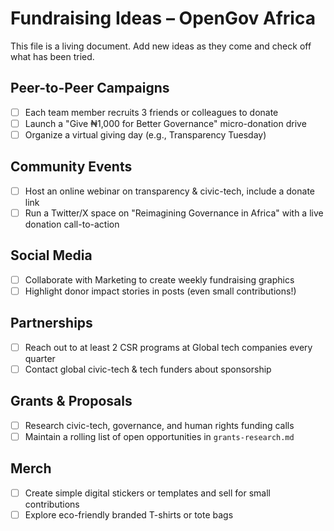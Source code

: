 # Fundraising Ideas – OpenGov Africa  

This file is a living document. Add new ideas as they come and check off what has been tried.  

## Peer-to-Peer Campaigns  
- [ ] Each team member recruits 3 friends or colleagues to donate  
- [ ] Launch a "Give ₦1,000 for Better Governance" micro-donation drive  
- [ ] Organize a virtual giving day (e.g., Transparency Tuesday)  

## Community Events  
- [ ] Host an online webinar on transparency & civic-tech, include a donate link  
- [ ] Run a Twitter/X space on "Reimagining Governance in Africa" with a live donation call-to-action  

## Social Media  
- [ ] Collaborate with Marketing to create weekly fundraising graphics  
- [ ] Highlight donor impact stories in posts (even small contributions!)  

## Partnerships  
- [ ] Reach out to at least 2 CSR programs at Global tech companies every quarter 
- [ ] Contact global civic-tech & tech funders about sponsorship  

## Grants & Proposals  
- [ ] Research civic-tech, governance, and human rights funding calls  
- [ ] Maintain a rolling list of open opportunities in `grants-research.md`  

## Merch  
- [ ] Create simple digital stickers or templates and sell for small contributions  
- [ ] Explore eco-friendly branded T-shirts or tote bags  

